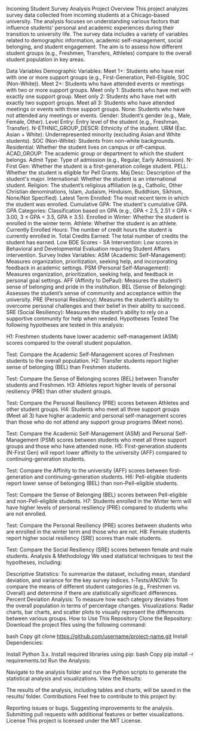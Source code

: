 Incoming Student Survey Analysis
Project Overview
This project analyzes survey data collected from incoming students at a Chicago-based university. The analysis focuses on understanding various factors that influence students' personal and academic experiences during their transition to university life. The survey data includes a variety of variables related to demographic information, academic self-management, social belonging, and student engagement. The aim is to assess how different student groups (e.g., Freshmen, Transfers, Athletes) compare to the overall student population in key areas.

Data Variables
Demographic Variables:
Meet 1+: Students who have met with one or more support groups (e.g., First-Generation, Pell-Eligible, SOC (Non-White)).
Meet 2+: Students who have attended events or meetings with two or more support groups.
Meet only 1: Students who have met with exactly one support group.
Meet only 2: Students who have met with exactly two support groups.
Meet all 3: Students who have attended meetings or events with three support groups.
None: Students who have not attended any meetings or events.
Gender: Student’s gender (e.g., Male, Female, Other).
Level Entry: Entry level of the student (e.g., Freshman, Transfer).
N-ETHNIC_GROUP_DESCR: Ethnicity of the student.
URM (Exc. Asian + White): Underrepresented minority (excluding Asian and White students).
SOC (Non-White): Students from non-white backgrounds.
Residential: Whether the student lives on campus or off-campus.
ACAD_GROUP: The academic group or department to which the student belongs.
Admit Type: Type of admission (e.g., Regular, Early Admission).
N-First Gen: Whether the student is a first-generation college student.
PELL: Whether the student is eligible for Pell Grants.
Maj Desc: Description of the student's major.
International: Whether the student is an international student.
Religion: The student’s religious affiliation (e.g., Catholic, Other Christian denominations, Islam, Judaism, Hinduism, Buddhism, Sikhism, None/Not Specified).
Latest Term Enrolled: The most recent term in which the student was enrolled.
Cumulative GPA: The student's cumulative GPA.
GPA Categories: Classification based on GPA (e.g., GPA < 2.5, 2.51 ≤ GPA < 3.00, 3 ≤ GPA < 3.5, GPA ≥ 3.5).
Enrolled in Winter: Whether the student is enrolled in the winter term.
Athlete: Whether the student is an athlete.
Currently Enrolled Hours: The number of credit hours the student is currently enrolled in.
Total Credits Earned: The total number of credits the student has earned.
Low BDE Scores - SA Intervention: Low scores in Behavioral and Developmental Evaluation requiring Student Affairs intervention.
Survey Index Variables:
ASM (Academic Self-Management): Measures organization, prioritization, seeking help, and incorporating feedback in academic settings.
PSM (Personal Self-Management): Measures organization, prioritization, seeking help, and feedback in personal goal settings.
AFF (Affinity to DePaul): Measures the student’s sense of belonging and pride in the institution.
BEL (Sense of Belonging): Assesses the student’s sense of community and acceptance within the university.
PRE (Personal Resiliency): Measures the student’s ability to overcome personal challenges and their belief in their ability to succeed.
SRE (Social Resiliency): Measures the student’s ability to rely on a supportive community for help when needed.
Hypotheses Tested
The following hypotheses are tested in this analysis:

H1: Freshmen students have lower academic self-management (ASM) scores compared to the overall student population.

Test: Compare the Academic Self-Management scores of Freshmen students to the overall population.
H2: Transfer students report higher sense of belonging (BEL) than Freshmen students.

Test: Compare the Sense of Belonging scores (BEL) between Transfer students and Freshmen.
H3: Athletes report higher levels of personal resiliency (PRE) than other student groups.

Test: Compare the Personal Resiliency (PRE) scores between Athletes and other student groups.
H4: Students who meet all three support groups (Meet all 3) have higher academic and personal self-management scores than those who do not attend any support group programs (Meet none).

Test: Compare the Academic Self-Management (ASM) and Personal Self-Management (PSM) scores between students who meet all three support groups and those who have attended none.
H5: First-generation students (N-First Gen) will report lower affinity to the university (AFF) compared to continuing-generation students.

Test: Compare the Affinity to the university (AFF) scores between first-generation and continuing-generation students.
H6: Pell-eligible students report lower sense of belonging (BEL) than non-Pell-eligible students.

Test: Compare the Sense of Belonging (BEL) scores between Pell-eligible and non-Pell-eligible students.
H7: Students enrolled in the Winter term will have higher levels of personal resiliency (PRE) compared to students who are not enrolled.

Test: Compare the Personal Resiliency (PRE) scores between students who are enrolled in the winter term and those who are not.
H8: Female students report higher social resiliency (SRE) scores than male students.

Test: Compare the Social Resiliency (SRE) scores between female and male students.
Analysis & Methodology
We used statistical techniques to test the hypotheses, including:

Descriptive Statistics: To summarize the dataset, including mean, standard deviation, and variance for the key survey indices.
t-Tests/ANOVA: To compare the means of different student categories (e.g., Freshmen vs. Overall) and determine if there are statistically significant differences.
Percent Deviation Analysis: To measure how each category deviates from the overall population in terms of percentage changes.
Visualizations: Radar charts, bar charts, and scatter plots to visually represent the differences between various groups.
How to Use This Repository
Clone the Repository: Download the project files using the following command:

bash
Copy
git clone https://github.com/username/project-name.git
Install Dependencies:

Install Python 3.x.
Install required libraries using pip:
bash
Copy
pip install -r requirements.txt
Run the Analysis:

Navigate to the analysis folder and run the Python scripts to generate the statistical analysis and visualizations.
View the Results:

The results of the analysis, including tables and charts, will be saved in the results/ folder.
Contributions
Feel free to contribute to this project by:

Reporting issues or bugs.
Suggesting improvements to the analysis.
Submitting pull requests with additional features or better visualizations.
License
This project is licensed under the MIT License.
